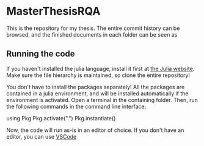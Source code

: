 # MasterThesisRQA
This is the repository for my thesis. The entire commit history can be browsed, and the finished documents in each folder can be seen as 

## Running the code
If you haven't installed the julia language, install it first at [the Julia website](https://julialang.org/). Make sure the file hierarchy is maintained, so clone the entire repository!

You don't have to install the packages separately! All the packages are contained in a julia environment, and will be installed automatically if the environment is activated. Open a terminal in the containing folder. Then, run the following commands in the command line interface:

  using Pkg
  Pkg.activate(".")
  Pkg.instantiate()

Now, the code will run as-is in an editor of choice. If you don't have an editor, you can use [VSCode](https://code.visualstudio.com/)
